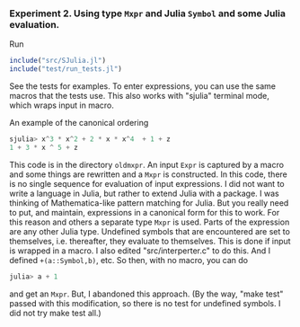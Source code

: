 ### Experiment 2. Using type `Mxpr` and Julia `Symbol` and some Julia evaluation.

Run

```julia
include("src/SJulia.jl")
include("test/run_tests.jl")
```

See the tests for examples.  To enter expressions, you can use the
same macros that the tests use. This also works with "sjulia" terminal
mode, which wraps input in macro.

An example of the canonical ordering

```julia
sjulia> x^3 * x^2 + 2 * x * x^4  + 1 + z
1 + 3 * x ^ 5 + z
```

This code is in the directory `oldmxpr`. An input `Expr` is captured
by a macro and some things are rewritten and a `Mxpr` is constructed.
In this code, there is no single sequence for evaluation of input
expressions. I did not want to write a language in Julia, but
rather to extend Julia with a package. I was thinking of
Mathematica-like pattern matching for Julia. But you really need
to put, and maintain, expressions in a canonical form for this to work.
For this reason and others a separate type `Mxpr` is used. Parts of
the expression are any other Julia type. Undefined symbols that are
encountered are set to themselves, i.e. thereafter, they evaluate
to themselves. This is done if input is wrapped in a macro.
I also edited "src/interperter.c" to do this. And I defined
`+(a::Symbol,b)`, etc. So then, with no macro, you can do

```julia
julia> a + 1
```

and get an `Mxpr`. But, I abandoned this approach. (By the way, "make test"
passed with this modification, so there is no test for undefined symbols.
I did not try make test all.)

